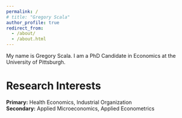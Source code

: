 ```yaml
---
permalink: /
# title: "Gregory Scala"
author_profile: true
redirect_from: 
  - /about/
  - /about.html
---
```


My name is Gregory Scala. I am a PhD Candidate in Economics at the University of Pittsburgh.

Research Interests 
=====

**Primary:** Health Economics, Industrial Organization \
**Secondary:** Applied Microeconomics, Applied Econometrics
